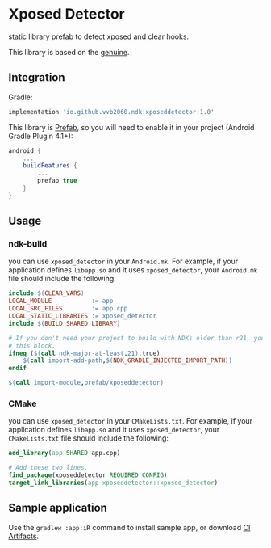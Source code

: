 # Xposed Detector

static library prefab to detect xposed and clear hooks.

This library is based on the [genuine](https://github.com/brevent/genuine).

## Integration

Gradle:

```gradle
implementation 'io.github.vvb2060.ndk:xposeddetector:1.0'
```

This library is [Prefab](https://google.github.io/prefab/), so you will need to enable it in your project (Android Gradle Plugin 4.1+):

```gradle
android {
    ...
    buildFeatures {
        ...
        prefab true
    }
}
```

## Usage

### ndk-build

you can use `xposed_detector` in your `Android.mk`. 
For example, if your application defines `libapp.so` and it uses `xposed_detector`, your `Android.mk` file should include the following:

```makefile
include $(CLEAR_VARS)
LOCAL_MODULE           := app
LOCAL_SRC_FILES        := app.cpp
LOCAL_STATIC_LIBRARIES := xposed_detector
include $(BUILD_SHARED_LIBRARY)

# If you don't need your project to build with NDKs older than r21, you can omit
# this block.
ifneq ($(call ndk-major-at-least,21),true)
    $(call import-add-path,$(NDK_GRADLE_INJECTED_IMPORT_PATH))
endif

$(call import-module,prefab/xposeddetector)
```

### CMake

you can use `xposed_detector` in your `CMakeLists.txt`. 
For example, if your application defines `libapp.so` and it uses `xposed_detector`, your `CMakeLists.txt` file should include the following:

```cmake
add_library(app SHARED app.cpp)

# Add these two lines.
find_package(xposeddetector REQUIRED CONFIG)
target_link_libraries(app xposeddetector::xposed_detector)
```

## Sample application

Use the `gradlew :app:iR` command to install sample app, or download [CI Artifacts](https://github.com/vvb2060/XposedDetector/actions?query=branch%3Amaster).
